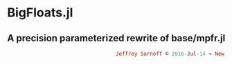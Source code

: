 # BigFloats.jl
## A precision parameterized rewrite of base/mpfr.jl
```ruby
                                   Jeffrey Sarnoff © 2016˗Jul˗14 ↷ New York City
```

